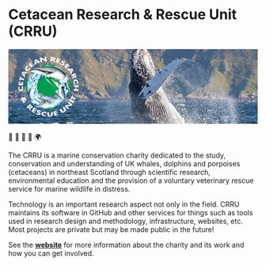 # Cetacean Research & Rescue Unit (CRRU)

![banner](https://github.com/CRRU-UK/.github/raw/main/profile/banner.jpg)

🐬 🐳 🐋 🦭 🌍

The CRRU is a marine conservation charity dedicated to the study, conservation and understanding of UK whales, dolphins and porpoises (cetaceans) in northeast Scotland through scientific research, environmental education and the provision of a voluntary veterinary rescue service for marine wildlife in distress.

Technology is an important research aspect not only in the field. CRRU maintains its software in GitHub and other services for things such as tools used in research design and methodology, infrastructure, websites, etc. Most projects are private but may be made public in the future!

See the [**website**](https://www.crru.org.uk) for more information about the charity and its work and how you can get involved.
